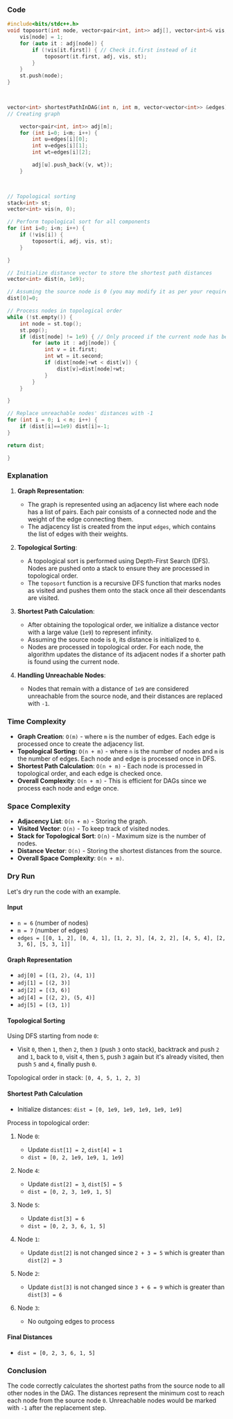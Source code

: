 ### Code
```cpp
#include<bits/stdc++.h>
void toposort(int node, vector<pair<int, int>> adj[], vector<int>& vis, stack<int>& st) {
    vis[node] = 1;
    for (auto it : adj[node]) {
        if (!vis[it.first]) { // Check it.first instead of it
            toposort(it.first, adj, vis, st);
        }
    }
    st.push(node);
}

 

vector<int> shortestPathInDAG(int n, int m, vector<vector<int>> &edges) {
// Creating graph

    vector<pair<int, int>> adj[n];
    for (int i=0; i<m; i++) {
        int u=edges[i][0];
        int v=edges[i][1];
        int wt=edges[i][2];

        adj[u].push_back({v, wt});
    }

 

// Topological sorting
stack<int> st;
vector<int> vis(n, 0);

// Perform topological sort for all components
for (int i=0; i<n; i++) {
    if (!vis[i]) {
        toposort(i, adj, vis, st);
    }

}

// Initialize distance vector to store the shortest path distances
vector<int> dist(n, 1e9);

// Assuming the source node is 0 (you may modify it as per your requirement)
dist[0]=0;

// Process nodes in topological order
while (!st.empty()) {
    int node = st.top();
    st.pop();
    if (dist[node] != 1e9) { // Only proceed if the current node has been reached
        for (auto it : adj[node]) {
            int v = it.first;
            int wt = it.second;
            if (dist[node]+wt < dist[v]) {
                dist[v]=dist[node]+wt;
            }
        }
    }

}

// Replace unreachable nodes' distances with -1
for (int i = 0; i < n; i++) {
    if (dist[i]==1e9) dist[i]=-1;
}

return dist;

}
```
### Explanation

1. **Graph Representation**:
   - The graph is represented using an adjacency list where each node has a list of pairs. Each pair consists of a connected node and the weight of the edge connecting them.
   - The adjacency list is created from the input `edges`, which contains the list of edges with their weights.

2. **Topological Sorting**:
   - A topological sort is performed using Depth-First Search (DFS). Nodes are pushed onto a stack to ensure they are processed in topological order.
   - The `toposort` function is a recursive DFS function that marks nodes as visited and pushes them onto the stack once all their descendants are visited.

3. **Shortest Path Calculation**:
   - After obtaining the topological order, we initialize a distance vector with a large value (`1e9`) to represent infinity.
   - Assuming the source node is `0`, its distance is initialized to `0`.
   - Nodes are processed in topological order. For each node, the algorithm updates the distance of its adjacent nodes if a shorter path is found using the current node.

4. **Handling Unreachable Nodes**:
   - Nodes that remain with a distance of `1e9` are considered unreachable from the source node, and their distances are replaced with `-1`.

### Time Complexity

- **Graph Creation**: `O(m)` - where `m` is the number of edges. Each edge is processed once to create the adjacency list.
- **Topological Sorting**: `O(n + m)` - where `n` is the number of nodes and `m` is the number of edges. Each node and edge is processed once in DFS.
- **Shortest Path Calculation**: `O(n + m)` - Each node is processed in topological order, and each edge is checked once.
- **Overall Complexity**: `O(n + m)` - This is efficient for DAGs since we process each node and edge once.

### Space Complexity

- **Adjacency List**: `O(n + m)` - Storing the graph.
- **Visited Vector**: `O(n)` - To keep track of visited nodes.
- **Stack for Topological Sort**: `O(n)` - Maximum size is the number of nodes.
- **Distance Vector**: `O(n)` - Storing the shortest distances from the source.
- **Overall Space Complexity**: `O(n + m)`.

### Dry Run

Let's dry run the code with an example.

#### Input

- `n = 6` (number of nodes)
- `m = 7` (number of edges)
- `edges = [[0, 1, 2], [0, 4, 1], [1, 2, 3], [4, 2, 2], [4, 5, 4], [2, 3, 6], [5, 3, 1]]`

#### Graph Representation

- `adj[0] = [(1, 2), (4, 1)]`
- `adj[1] = [(2, 3)]`
- `adj[2] = [(3, 6)]`
- `adj[4] = [(2, 2), (5, 4)]`
- `adj[5] = [(3, 1)]`

#### Topological Sorting

Using DFS starting from node `0`:

- Visit `0`, then `1`, then `2`, then `3` (push `3` onto stack), backtrack and push `2` and `1`, back to `0`, visit `4`, then `5`, push `3` again but it's already visited, then push `5` and `4`, finally push `0`.

Topological order in stack: `[0, 4, 5, 1, 2, 3]`

#### Shortest Path Calculation

- Initialize distances: `dist = [0, 1e9, 1e9, 1e9, 1e9, 1e9]`

Process in topological order:

1. Node `0`:
   - Update `dist[1] = 2`, `dist[4] = 1` 
   - `dist = [0, 2, 1e9, 1e9, 1, 1e9]`
   
2. Node `4`:
   - Update `dist[2] = 3`, `dist[5] = 5`
   - `dist = [0, 2, 3, 1e9, 1, 5]`

3. Node `5`:
   - Update `dist[3] = 6`
   - `dist = [0, 2, 3, 6, 1, 5]`

4. Node `1`:
   - Update `dist[2]` is not changed since `2 + 3 = 5` which is greater than `dist[2] = 3`

5. Node `2`:
   - Update `dist[3]` is not changed since `3 + 6 = 9` which is greater than `dist[3] = 6`

6. Node `3`:
   - No outgoing edges to process

#### Final Distances

- `dist = [0, 2, 3, 6, 1, 5]`

### Conclusion

The code correctly calculates the shortest paths from the source node to all other nodes in the DAG. The distances represent the minimum cost to reach each node from the source node `0`. Unreachable nodes would be marked with `-1` after the replacement step.
